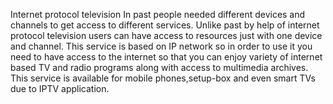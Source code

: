 Internet protocol television
In past people needed different devices and channels to get access to different services. Unlike past by help of internet protocol television users can have access to resources just with one device and channel. This service is based on IP network so in order to use it you need to have access to the internet so that you can enjoy variety of internet based TV and radio programs along with access to multimedia archives. This service is available for mobile phones,setup-box and even smart TVs due to IPTV application.
